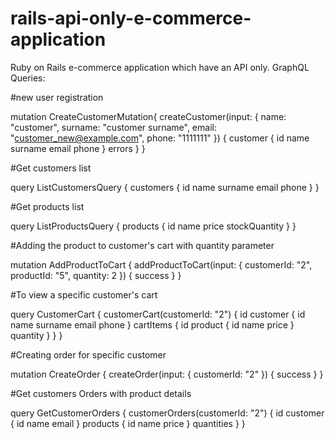 # rails-api-only-e-commerce-application
Ruby on Rails e-commerce application which have an API only.
GraphQL Queries:

#new user registration

mutation CreateCustomerMutation{
  createCustomer(input: {
    name: "customer",
    surname: "customer surname",
    email: "customer_new@example.com",
    phone: "1111111"
  }) {
    customer {
      id
      name
      surname
      email
      phone
    }
    errors
  }
}

#Get customers list

query ListCustomersQuery {
  customers {
    id
    name
    surname
    email
    phone
  }
}

#Get products list

query ListProductsQuery {
  products {
    id
    name
    price
    stockQuantity
  }
}

#Adding the product to customer's cart with quantity parameter

mutation AddProductToCart {
  addProductToCart(input: { customerId: "2", productId: "5", quantity: 2 }) {
    success
  }
}

#To view a specific customer's cart

query CustomerCart {
  customerCart(customerId: "2") {
    id
    customer {
      id
      name
      surname
      email
      phone
    }
    cartItems {
      id
      product {
        id
        name
        price
      }
      quantity
    }
  }
}

#Creating order for specific customer

mutation CreateOrder {
  createOrder(input: { customerId: "2" }) {
    success
  }
}

#Get customers Orders with product details

query GetCustomerOrders {
  customerOrders(customerId: "2") {
    id
    customer {
      id
      name
      email
    }
    products {
      id
      name
      price
    }
    quantities
  }
}

